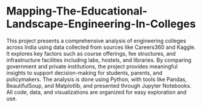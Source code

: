 # Mapping-The-Educational-Landscape-Engineering-In-Colleges
This project presents a comprehensive analysis of engineering colleges across India using data collected from sources like Careers360 and Kaggle. It explores key factors such as course offerings, fee structures, and infrastructure facilities including labs, hostels, and libraries. By comparing government and private institutions, the project provides meaningful insights to support decision-making for students, parents, and policymakers. The analysis is done using Python, with tools like Pandas, BeautifulSoup, and Matplotlib, and presented through Jupyter Notebooks. All code, data, and visualizations are organized for easy exploration and use.
